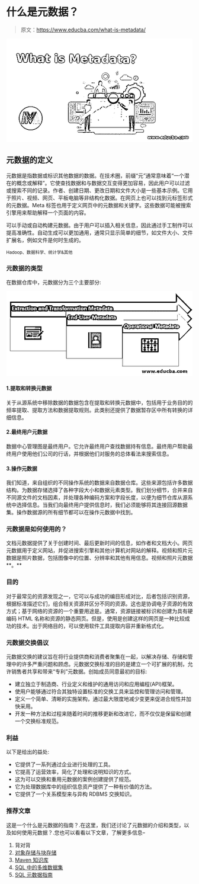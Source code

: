# 什么是元数据？

> 原文：<https://www.educba.com/what-is-metadata/>

![What is Metadata](img/afe94b30db866a21377de3cb9724556b.png)



## 元数据的定义

元数据是指数据或标识其他数据的数据。在技术圈，前缀“元”通常意味着“一个潜在的概念或解释”。它使查找数据和与数据交互变得更加容易，因此用户可以过滤或搜索不同的记录。作者、创建日期、更改日期和文件大小是一些基本示例。它用于照片、视频、网页、平板电脑等非结构化数据。在网页上也可以找到元标签形式的元数据。Meta 标签也用于定义网页中的元数据和关键字。这些数据可能被搜索引擎用来帮助解释一个页面的内容。

可以手动或自动构建元数据。由于用户可以插入相关信息，因此通过手工制作可以提高准确性。自动生成可以更加通用，通常只显示简单的细节，如文件大小、文件扩展名，例如文件是何时生成的。

<small>Hadoop、数据科学、统计学&其他</small>

### 元数据的类型

在数据仓库中，元数据分为三个主要部分:

![Types of Metadata](img/4c945812c9cb504836ac5c17d635531d.png)



#### 1.提取和转换元数据

关于从源系统中移除数据的数据包含在提取和转换元数据中，包括用于业务目的的频率提取、提取方法和数据提取规则。此类别还提供了数据暂存区中所有转换的详细信息。

#### 2.最终用户元数据

数据中心管理图是最终用户。它允许最终用户查找数据持有信息。最终用户帮助最终用户使用他们公司的行话，并根据他们对服务的总体看法来搜索信息。

#### 3.操作元数据

我们知道，来自组织的不同操作系统的数据来自数据仓库。这些来源包括许多数据结构。为数据存储选择了各种字段大小和数据元素类型。我们划分细节，合并来自不同源文件的文档因素，并处理各种编码方案和字段长度，以便为细节仓库从源系统中选择信息。当我们向最终用户提供信息时，我们必须能够将其连接回源数据集。操作数据源的所有细节都可以在操作元数据中找到。

### 元数据是如何使用的？

文档元数据提供了关于创建时间、最后更新时间的信息，如作者和文档大小。网页元数据用于定义网站，并促进搜索引擎和其他计算机对网站的解释。视频和照片元数据是照片数据，包括图像中的位置、分辨率和其他有用信息。视频和照片元数据**。**

### 目的

对于最常见的资源发现之一，它可以与成功的编目形成对比，后者包括识别资源，根据标准描述它们，组合相关资源并区分不同的资源。这也是协调电子资源的有效方式；基于网络的资源的一个重要用途是。通常，资源链接被标识和创建为具有硬编码 HTML 名称和资源的静态网页。但是，使用是创建这样的网页是一种比较成功的技术。出于网络目的，可以使用软件工具提取内容并重新格式化。

### 元数据交换倡议

元数据交换的建议旨在将行业提供商和消费者聚集在一起，以解决存储、存储和管理中的许多严重问题和顾虑。元数据交换标准的目的是建立一个可扩展的机制，允许销售者共享和带来“专利”元数据。创始成员同意最初的目标:

*   建立独立于制造商、行业定义和维护的通用访问和应用编程(API)框架。
*   使用户能够通过符合其独特设置标准的交换工具来监控和管理访问和管理。
*   定义一个简单、清晰的实施架构，通过最大限度地减少变更来促进合规性并加快采用。
*   开发一种方法和过程来随着时间的推移更新和改进它，而不仅仅是保留和创建一个交换标准规范。

### 利益

以下是给出的益处:

*   它提供了一系列通过企业进行处理的工具。
*   它提高了运营效率，简化了处理和说明知识的方式。
*   这为可以交换和重用元数据的案例创建提供了规范。
*   它为处理数据库中的组织信息资产提供了一种有价值的方法。
*   它提供了一个关系模型来与异构 RDBMS 交换知识。

### 推荐文章

这是一个什么是元数据的指南？.在这里，我们还讨论了元数据的介绍和类型，以及如何使用元数据？.您也可以看看以下文章，了解更多信息–

1.  背对背
2.  [对象存储与块存储](https://www.educba.com/object-storage-vs-block-storage/)
3.  [Maven 知识库](https://www.educba.com/maven-repository/)
4.  [SQL 中的多维数据集](https://www.educba.com/cube-in-sql/)
5.  [SQL 元数据指南](https://www.educba.com/metadata-in-sql/)






